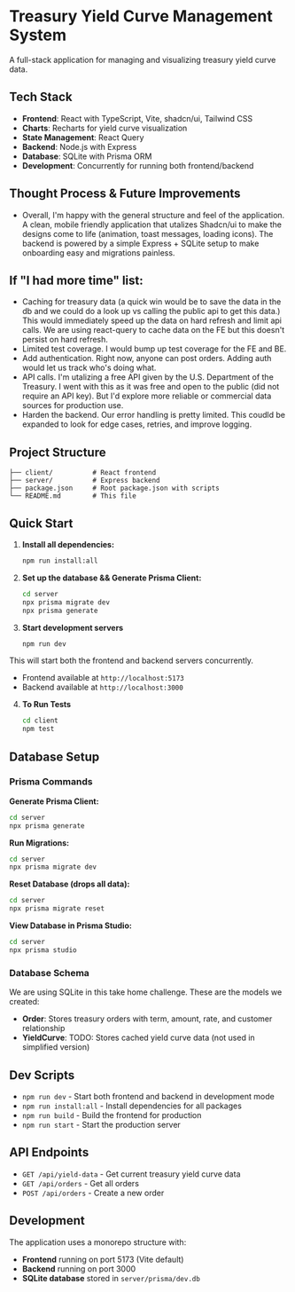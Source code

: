 # Treasury Yield Curve Management System

A full-stack application for managing and visualizing treasury yield curve data.

## Tech Stack

- **Frontend**: React with TypeScript, Vite, shadcn/ui, Tailwind CSS
- **Charts**: Recharts for yield curve visualization
- **State Management**: React Query
- **Backend**: Node.js with Express
- **Database**: SQLite with Prisma ORM
- **Development**: Concurrently for running both frontend/backend

## Thought Process & Future Improvements
- Overall, I'm happy with the general structure and feel of the application. A clean, mobile friendly application that utalizes Shadcn/ui to make the designs come to life (animation, toast messages, loading icons). The backend is powered by a simple Express + SQLite setup to make onboarding easy and migrations painless.

## If "I had more time" list:
- Caching for treasury data (a quick win would be to save the data in the db and we could do a look up vs calling the public api to get this data.) This would immediately speed up the data on hard refresh and limit api calls. We are using react-query to cache data on the FE but this doesn't persist on hard refresh. 
- Limited test coverage. I would bump up test coverage for the FE and BE.
- Add authentication. Right now, anyone can post orders. Adding auth would let us track who's doing what.
- API calls. I'm utalizing a free API given by the U.S. Department of the Treasury. I went with this as it was free and open to the public (did not require an API key). But I'd explore more reliable or commercial data sources for production use.
- Harden the backend. Our error handling is pretty limited. This coudld be expanded to look for edge cases, retries, and improve logging.

## Project Structure

```
├── client/          # React frontend
├── server/          # Express backend
├── package.json     # Root package.json with scripts
└── README.md        # This file
```

## Quick Start

1. **Install all dependencies:**
   ```bash
   npm run install:all
   ```

2. **Set up the database && Generate Prisma Client:**
   ```bash
   cd server
   npx prisma migrate dev
   npx prisma generate
   ```

3. **Start development servers**
   ```bash
   npm run dev
   ```
   
This will start both the frontend and backend servers concurrently.

- Frontend available at `http://localhost:5173`
- Backend available at `http://localhost:3000`

4. **To Run Tests**
   ```bash
   cd client
   npm test
   ```

## Database Setup

### Prisma Commands

**Generate Prisma Client:**
```bash
cd server
npx prisma generate
```

**Run Migrations:**
```bash
cd server
npx prisma migrate dev
```

**Reset Database (drops all data):**
```bash
cd server
npx prisma migrate reset
```

**View Database in Prisma Studio:**
```bash
cd server
npx prisma studio
```

### Database Schema

We are using SQLite in this take home challenge. These are the models we created:
- **Order**: Stores treasury orders with term, amount, rate, and customer relationship
- **YieldCurve**: TODO: Stores cached yield curve data (not used in simplified version) 

## Dev Scripts

- `npm run dev` - Start both frontend and backend in development mode
- `npm run install:all` - Install dependencies for all packages
- `npm run build` - Build the frontend for production
- `npm run start` - Start the production server

## API Endpoints

- `GET /api/yield-data` - Get current treasury yield curve data
- `GET /api/orders` - Get all orders
- `POST /api/orders` - Create a new order

## Development

The application uses a monorepo structure with:
- **Frontend** running on port 5173 (Vite default)
- **Backend** running on port 3000
- **SQLite database** stored in `server/prisma/dev.db` 